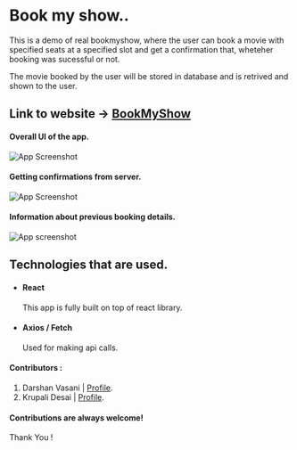 # Book my show..

This is a demo of real bookmyshow, where the user can book a movie with specified seats at a specified slot and get a confirmation that, wheteher booking was sucessful or not.

The movie booked by the user will be stored in database and is retrived and shown to the user.

## Link to website -> [BookMyShow](https://bookmy-show.netlify.app/)


#### Overall UI of the app.

![App Screenshot](https://snipboard.io/g71eba.jpg)

#### Getting confirmations from server.

![App Screenshot](https://snipboard.io/hrczwF.jpg)

#### Information about previous booking details.

![App screenshot](https://snipboard.io/E76G2B.jpg)

## Technologies that are used.

- #### React  
    This app is fully built on top of react library.
- #### Axios / Fetch
    Used for making api calls.

#### Contributors :    
  1. Darshan Vasani |  [Profile](https://github.com/dpvasani).
  2. Krupali Desai  |  [Profile](https://github.com/dkrupali56).


#### Contributions are always welcome!

Thank You !
